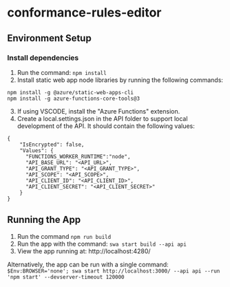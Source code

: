 # conformance-rules-editor

## Environment Setup 

### Install dependencies
1. Run the command: `npm install`
2. Install static web app node libraries by running the following commands:
```
npm install -g @azure/static-web-apps-cli
npm install -g azure-functions-core-tools@3
```
3. If using VSCODE, install the "Azure Functions" extension.
4. Create a local.settings.json in the API folder to support local development of the API. It should contain the following values:

```
{
    "IsEncrypted": false,
    "Values": {
      "FUNCTIONS_WORKER_RUNTIME":"node",
      "API_BASE_URL": "<API_URL>",
      "API_GRANT_TYPE": "<API_GRANT_TYPE>",
      "API_SCOPE": "<API_SCOPE>",
      "API_CLIENT_ID": "<API_CLIENT_ID>",
      "API_CLIENT_SECRET": "<API_CLIENT_SECRET>"
    }
}
```

## Running the App

1. Run the command `npm run build`
2. Run the app with the command: `swa start build --api api`
3. View the app running at: http://localhost:4280/

Alternatively, the app can be run with a single command: `$Env:BROWSER='none'; swa start http://localhost:3000/ --api api --run 'npm start' --devserver-timeout 120000`

